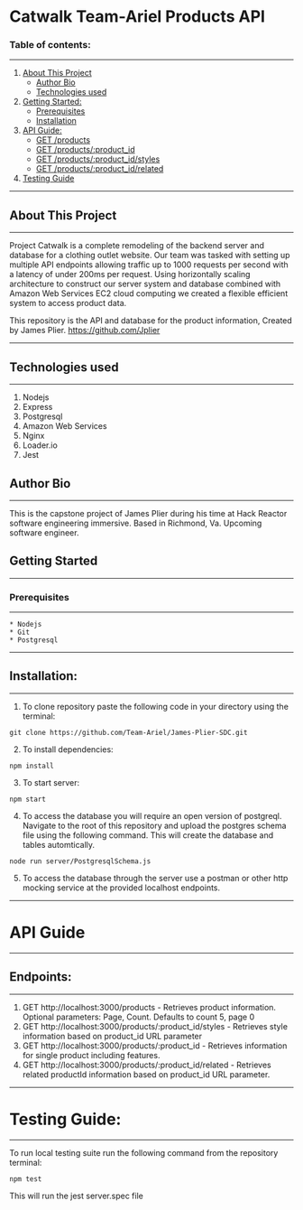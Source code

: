 # **Catwalk Team-Ariel Products API**

### Table of contents:
---
1. [About This Project](#About-This-Project)
    * [Author Bio](#Author-Bio)
    * [Technologies used](#Technologies-used)
2. [Getting Started:](#Getting-Started)
    - [Prerequisites](#Prerequisites)
    - [Installation](#Installation)
3. [API Guide:](#API-Guide)
    - [GET /products](#Endpoints)
    - [GET /products/:product_id](#Endpoints)
    - [GET /products/:product_id/styles](#Endpoints)
    - [GET /products/:product_id/related](#Endpoints)
4. [Testing Guide](#Testing-Guide)
---
## About This Project
---

Project Catwalk is a complete remodeling of the backend server and database for a clothing outlet website. Our team was tasked with setting up multiple API endpoints allowing traffic up to 1000 requests per second with a latency of under 200ms per request. Using horizontally scaling architecture to construct our server system and database combined with Amazon Web Services EC2 cloud computing we created a flexible efficient system to access product data.

This repository is the API and database for the product information, Created by James Plier. https://github.com/Jplier

---

## Technologies used
---
  1. Nodejs
  2. Express
  3. Postgresql
  4. Amazon Web Services
  5. Nginx
  6. Loader.io
  7. Jest

## Author Bio
---
This is the capstone project of James Plier during his time at Hack Reactor software engineering immersive. Based in Richmond, Va. Upcoming software engineer.

## Getting Started
---
### Prerequisites
---
    * Nodejs
    * Git
    * Postgresql

  ---

## Installation:
---
1. To clone repository paste the following code in your directory using the terminal:
```
git clone https://github.com/Team-Ariel/James-Plier-SDC.git
```
2. To install dependencies:
```
npm install
```
3. To start server:
```
npm start
```
4. To access the database you will require an open version of postgreql. Navigate to the root of this repository and upload the postgres schema file using the following command. This will create the database and tables automtically.
```
node run server/PostgresqlSchema.js
```
5. To access the database through the server use a postman or other http mocking service at the provided localhost endpoints.
---

# API Guide
---

## Endpoints:
---
1. GET http://localhost:3000/products - Retrieves product information. Optional parameters: Page, Count. Defaults to count 5, page 0
2. GET http://localhost:3000/products/:product_id/styles - Retrieves style information based on product_id URL parameter
3. GET http://localhost:3000/products/:product_id - Retrieves information for single product including features.
4. GET http://localhost:3000/products/:product_id/related - Retrieves related productId information based on product_id URL parameter.

---

# Testing Guide:
---
To run local testing suite run the following command from the repository terminal:
```
npm test
```
This will run the jest server.spec file



